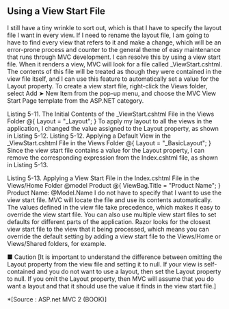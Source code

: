 ## Using a View Start File

I still have a tiny wrinkle to sort out, which is that I have to specify the layout file I want in every view. If
I need to rename the layout file, I am going to have to find every view that refers to it and make a change,
which will be an error-prone process and counter to the general theme of easy maintenance that runs
through MVC development.
I can resolve this by using a view start file. When it renders a view, MVC will look for a file called
_ViewStart.cshtml. The contents of this file will be treated as though they were contained in the view file
itself, and I can use this feature to automatically set a value for the Layout property.
To create a view start file, right-click the Views folder, select Add ➤ New Item from the pop-up menu,
and choose the MVC View Start Page template from the ASP.NET category.

Listing 5-11. The Initial Contents of the _ViewStart.cshtml File in the Views Folder
@{
 Layout = "_Layout";
}
To apply my layout to all the views in the application, I changed the value assigned to the Layout
property, as shown in Listing 5-12.
Listing 5-12. Applying a Default View in the _ViewStart.cshtml File in the Views Folder
@{
 Layout = "_BasicLayout";
}
Since the view start file contains a value for the Layout property, I can remove the corresponding
expression from the Index.cshtml file, as shown in Listing 5-13.

Listing 5-13. Applying a View Start File in the Index.cshtml File in the Views/Home Folder
@model Product
@{
 ViewBag.Title = "Product Name";
}
Product Name: @Model.Name
I do not have to specify that I want to use the view start file. MVC will locate the file and use its contents
automatically. The values defined in the view file take precedence, which makes it easy to override the view
start file.
You can also use multiple view start files to set defaults for different parts of the application. Razor looks
for the closest view start file to the view that it being processed, which means you can override the default
setting by adding a view start file to the Views/Home or Views/Shared folders, for example.

■ Caution
[It is important to understand the difference between omitting the Layout property from the view
file and setting it to null. If your view is self-contained and you do not want to use a layout, then set the Layout
property to null. If you omit the Layout property, then MVC will assume that you do want a layout and that it
should use the value it finds in the view start file.]

*[Source : ASP.net MVC 2 (BOOK)]